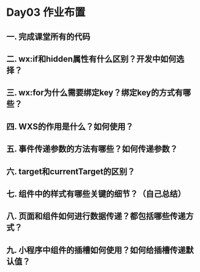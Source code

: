 # Day03 作业布置

## 一. 完成课堂所有的代码







## 二. wx:if和hidden属性有什么区别？开发中如何选择？







## 三. wx:for为什么需要绑定key？绑定key的方式有哪些？







## 四. WXS的作用是什么？如何使用？







## 五. 事件传递参数的方法有哪些？如何传递参数？







## 六. target和currentTarget的区别？







## 七. 组件中的样式有哪些关键的细节？（自己总结）







## 八. 页面和组件如何进行数据传递？都包括哪些传递方式？







## 九. 小程序中组件的插槽如何使用？如何给插槽传递默认值？







































































